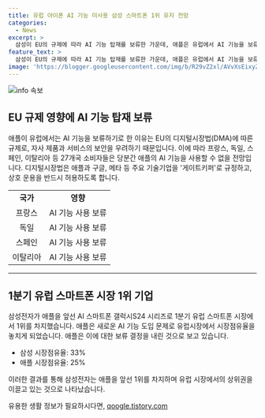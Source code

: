 ```yaml
---
title: 유럽 아이폰 AI 기능 미사용 삼성 스마트폰 1위 유지 전망
categories:
  - News
excerpt: >
  삼성이 EU의 규제에 따라 AI 기능 탑재를 보류한 가운데, 애플은 유럽에서 AI 기능을 보류하기로 결정했다. EU의 디지털시장법(DMA)으로 인해 애플은 자사 제품에 새로운 AI 기능을 포함하지 않겠다고 밝혔으며, 이로 인해 유럽 국가 소비자들은 애플의 AI 기능을 사용할 수 없을 전망이다. 또한, 삼성은 1분기에 유럽 스마트폰 시장 1위에 올라섰으며, 애플은 AI 시스템을 자사 제품에 적용하기로 발표했다.
feature_text: >
  삼성이 EU의 규제에 따라 AI 기능 탑재를 보류한 가운데, 애플은 유럽에서 AI 기능을 보류하기로 결정했다. EU의 디지털시장법(DMA)으로 인해 애플은 자사 제품에 새로운 AI 기능을 포함하지 않겠다고 밝혔으며, 이로 인해 유럽 국가 소비자들은 애플의 AI 기능을 사용할 수 없을 전망이다. 또한, 삼성은 1분기에 유럽 스마트폰 시장 1위에 올라섰으며, 애플은 AI 시스템을 자사 제품에 적용하기로 발표했다.
image: 'https://blogger.googleusercontent.com/img/b/R29vZ2xl/AVvXsEixyZcFfHzMRdzZMjFBmAUKJYCLCGyLL1o632UiGVXcaFdKo_bkvkuCioo0uUKlGfBVcT3P84aROyZIXSBEx3Aw5nCQ3pTgDom1WDC4m8eifvWiAmWEEVb4x6G_l8C0QH225ldMjyaFvpxGEBGNO37VmDTDMHGhJPq73UglMfDca1-0aw/s1600/blogspot.png'
---
```


<p><img src="https://blogger.googleusercontent.com/img/b/R29vZ2xl/AVvXsEixyZcFfHzMRdzZMjFBmAUKJYCLCGyLL1o632UiGVXcaFdKo_bkvkuCioo0uUKlGfBVcT3P84aROyZIXSBEx3Aw5nCQ3pTgDom1WDC4m8eifvWiAmWEEVb4x6G_l8C0QH225ldMjyaFvpxGEBGNO37VmDTDMHGhJPq73UglMfDca1-0aw/s1600/blogspot.png" alt="info 속보" /></p>

<h2 data-ke-size="size26">EU 규제 영향에 AI 기능 탑재 보류</h2>

<p data-ke-size="size16">애플이 유럽에서는 AI 기능을 보류하기로 한 이유는 EU의 디지털시장법(DMA)에 따른 규제로, 자사 제품과 서비스의 보안을 우려하기 때문입니다. 이에 따라 프랑스, 독일, 스페인, 이탈리아 등 27개국 소비자들은 당분간 애플의 AI 기능을 사용할 수 없을 전망입니다. 디지털시장법은 애플과 구글, 메타 등 주요 기술기업을 '게이트키퍼'로 규정하고, 상호 운용을 반드시 허용하도록 합니다.</p>

<table>
    <tbody>
        <tr>
            <td style="text-align: center; height: 17px;"><b>국가</b></td>
            <td style="text-align: center; height: 17px;"><b>영향</b></td>
        </tr>
        <tr>
            <td style="text-align: center; height: 17px;">프랑스</td>
            <td style="text-align: center; height: 17px;">AI 기능 사용 보류</td>
        </tr>
        <tr>
            <td style="text-align: center; height: 17px;">독일</td>
            <td style="text-align: center; height: 17px;">AI 기능 사용 보류</td>
        </tr>
        <tr>
            <td style="text-align: center; height: 17px;">스페인</td>
            <td style="text-align: center; height: 17px;">AI 기능 사용 보류</td>
        </tr>
        <tr>
            <td style="text-align: center; height: 17px;">이탈리아</td>
            <td style="text-align: center; height: 17px;">AI 기능 사용 보류</td>
        </tr>
    </tbody>
</table>

<hr>

<h2 data-ke-size="size26">1분기 유럽 스마트폰 시장 1위 기업</h2>

<p data-ke-size="size16">삼성전자가 애플을 앞선 AI 스마트폰 갤럭시S24 시리즈로 1분기 유럽 스마트폰 시장에서 1위를 차지했습니다. 애플은 새로운 AI 기능 도입 문제로 유럽시장에서 시장점유율을 놓치게 되었습니다. 애플은 이에 대한 보류 결정을 내린 것으로 보고 있습니다.</p>

<ul>
    <li>삼성 시장점유율: 33%</li>
    <li>애플 시장점유율: 25%</li>
</ul>

<p data-ke-size="size16">이러한 결과를 통해 삼성전자는 애플을 앞선 1위를 차지하며 유럽 시장에서의 상위권을 이끌고 있는 것으로 나타났습니다.</p>
유용한 생활 정보가 필요하시다면, <a href="https://qoogle.tistory.com" rel="dofollow">qoogle.tistory.com</a>


